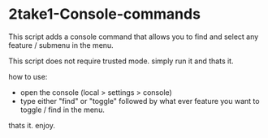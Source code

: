 # 2take1-Console-commands
This script adds a console command that allows you to find and select any feature / submenu in the menu.

This script does not require trusted mode. simply run it and thats it.

how to use:
  - open the console (local > settings > console)
  - type either "find" or "toggle" followed by what ever feature you want to toggle / find in the menu.

thats it. enjoy. 
